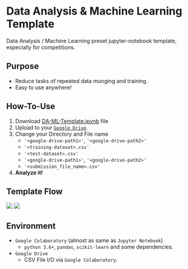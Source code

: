 # Data Analysis & Machine Learning Template
Data Analysis / Machine Learning preset jupyter-notebook template, especially for competitions.

## Purpose
 - Reduce tasks of repeated data munging and training.
 - Easy to use anywhere!

## How-To-Use
 1. Download [DA-ML-Template.ipynb](https://github.com/tooget/DataAnalysis-MachineLearning-Template/blob/master/DA-ML-Template.ipynb) file
 2. Upload to your [`Google Drive`](https://www.google.com/drive).
 3. Change your Directory and File name
    - `'<google-drive-path1>'`, `'<google-drive-path2>'`
    - `'<training-dataset>.csv'`
    - `'<test-dataset>.csv'`
    - `'<google-drive-path1>'`, `'<google-drive-path2>'`
    - `'<submission_file_name>.csv'`
 4. **Analyze it!**
   
## Template Flow
![](https://github.com/tooget/DataAnalysis-MachineLearning-Template/blob/master/docs/template-flow.png)
![](https://github.com/tooget/DataAnalysis-MachineLearning-Template/blob/master/docs/feature-selection-sample.png)
    
## Environment
 - `Google Colaboratory` (almost as same as `Jupyter Notebook`)
   - `python 3.6+`, `pandas`, `scikit-learn` and some dependencies.
 - `Google Drive`
   - CSV File I/O via `Google Colaboratory`.